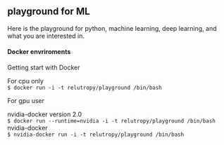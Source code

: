 ## playground for ML
Here is the playground for python, machine learning, deep learning, and what you are interested in.  

#### Docker envriroments

Getting start with Docker   

For cpu only  
`$ docker run -i -t relutropy/playground /bin/bash`  

For gpu user   

nvidia-docker version 2.0   
  `$ docker run --runtime=nvidia -i -t relutropy/playground /bin/bash`    
nvidia-docker   
  `$ nvidia-docker run -i -t relutropy/playground /bin/bash`     
